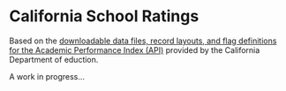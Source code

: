 # California School Ratings

Based on the [downloadable data files, record layouts, and flag definitions for the Academic Performance Index (API)](http://www.cde.ca.gov/ta/ac/ap/apidatafiles.asp#updates) provided by the California Department of eduction.

A work in progress...